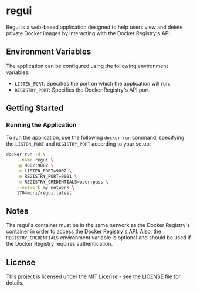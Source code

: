 # regui

Regui is a web-based application designed to help users view and delete private Docker images by interacting with the Docker Registry's API.

## Environment Variables
The application can be configured using the following environment variables:
- `LISTEN_PORT`: Specifies the port on which the application will run.
- `REGISTRY_PORT`: Specifies the Docker Registry's API port.

## Getting Started

### Running the Application
To run the application, use the following `docker run` command, specifying the `LISTEN_PORT` and `REGISTRY_PORT` according to your setup:

```bash
docker run -d \
    --name regui \
    -p 9002:9002 \
    -e LISTEN_PORT=9002 \
    -e REGISTRY_PORT=9001 \
    -e REGISTRY_CREDENTIALS=user:pass \
    --network my_network \
    1704mori/regui:latest
```

## Notes
The regui's container must be in the same network as the Docker Registry's container in order to access the Docker Registry's API.
Also, the `REGISTRY_CREDENTIALS` environment variable is optional and should be used if the Docker Registry requires authentication.

## License
This project is licensed under the MIT License - see the [LICENSE](LICENSE) file for details.